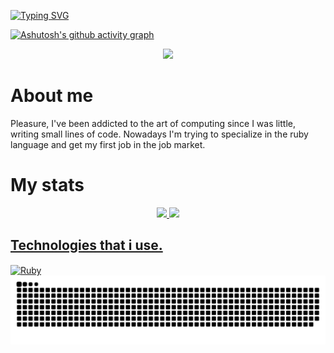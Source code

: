 [![Typing SVG](https://readme-typing-svg.herokuapp.com/?color=4682b4&size=35&center=true&vCenter=true&width=1000&lines=HELLO,+My+name+is+Luiz+Eduardo;I'm+21+years+old;I'm+from+Brazil;I+am+studying+Ruby+for+internet+devlopment;Be+Welcome!+:%29)](https://git.io/typing-svg)

[![Ashutosh's github activity graph](https://github-readme-activity-graph.vercel.app/graph?username=Luizkz&theme=tokyo-night)](https://github.com/ashutosh00710/github-readme-activity-graph)
<p align="center">
  <img src="https://github-profile-trophy.vercel.app/?username=DiegodOliveira&theme=dracula&row=2&no-bg=true&column=3&margin-w=15&margin-h=15" />
</p>

# About me

Pleasure, I've been addicted to the art of computing since I was little, writing small lines of code. Nowadays I'm trying to specialize in the ruby ​​language and get my first job in the job market.

# My stats

<div align="center">
  <a href="https://github.com/Luizkz">
  <img height="180em" src="https://github-readme-stats.vercel.app/api?username=Luizkz&show_icons=true&theme=tokyonight"/>
  <img height="180em" src="https://github-readme-stats.vercel.app/api/top-langs/?username=Luizkz&hide=jupyter%20notebook&layout=compact&langs_count=7&theme=tokyonight"/>
</div>

## Technologies that i use.

 <img align="center" alt="Ruby" src="https://img.shields.io/badge/Ruby-CC342D?style=for-the-badge&logo=ruby&logoColor=white" />
<picture>
  <source
    media="(prefers-color-scheme: dark)"
    srcset="https://raw.githubusercontent.com/platane/snk/output/github-contribution-grid-snake-dark.svg"
  />
  <source
    media="(prefers-color-scheme: light)"
    srcset="https://raw.githubusercontent.com/platane/snk/output/github-contribution-grid-snake.svg"
  />
  <img
    alt="github contribution grid snake animation"
    src="https://raw.githubusercontent.com/platane/snk/output/github-contribution-grid-snake.svg"
  />
</picture>
